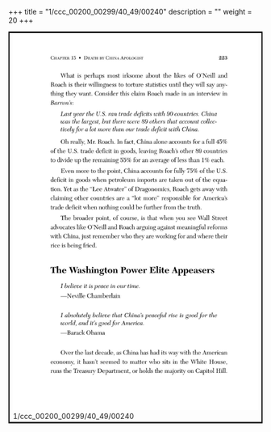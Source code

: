 +++
title = "1/ccc_00200_00299/40_49/00240"
description = ""
weight = 20
+++

<table style="border:2px solid black;max-width:800px;max-height:800px;" 
><tr><td>
<img class="center-fit-jpg"
src="/jpg_/out_jpg_dbc_240.jpg">
1/ccc_00200_00299/40_49/00240
</img></td></tr></table>
